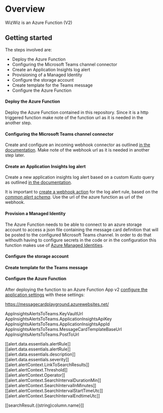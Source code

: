 # Overview
WizWiz is an Azure Function (V2) 

## Getting started

The steps involved are:

- Deploy the Azure Function
- Configuring the Microsoft Teams channel connector
- Create an Application Insights log alert
- Provisioning of a Managed Identity
- Configure the storage account
- Create template for the Teams message
- Configure the Azure Function

#### Deploy the Azure Function

Deploy the Azure Function contained in this repository. Since it is a http triggered function make note of the function url as it is needed in the another step.

#### Configuring the Microsoft Teams channel connector

Create and configure an incoming webhook connector as outlined [in the documentation](https://docs.microsoft.com/en-us/microsoftteams/platform/concepts/connectors/connectors-using#setting-up-a-custom-incoming-webhook). Make note of the webhook url as it is needed in another step later.

#### Create an Application Insights log alert

Create a new application insights log alert based on a custom Kusto query as outlined [in the documentation](https://docs.microsoft.com/en-us/azure/azure-monitor/platform/alerts-log).

It is important to [create a webhook action](https://docs.microsoft.com/en-us/azure/azure-monitor/platform/alerts-log-webhook) for the log alert rule, based on the [*common alert schema*](https://docs.microsoft.com/en-us/azure/azure-monitor/platform/alerts-common-schema). Use the url of the azure function as url of the webhook.

#### Provision a Managed Identity

The Azure Function needs to be able to connect to an azure storage account to access a json file containing the message card definition that will be posted to the configured Microsoft Teams channel. In order to do that withouth having to configure secrets in the code or in the configuration this function makes use of [Azure Managed Identities](https://docs.microsoft.com/en-us/azure/active-directory/managed-identities-azure-resources/overview). 

#### Configure the storage account
#### Create template for the Teams message
#### Configure the Azure Function




After deploying the function to an Azure Function App v2 [configure the application settings](https://docs.microsoft.com/en-us/azure/azure-functions/functions-how-to-use-azure-function-app-settings) with these settings:



https://messagecardplayground.azurewebsites.net/

AppInsightsAlertsToTeams.KeyVaultUrl  
AppInsightsAlertsToTeams.ApplicationInsightsApiKey  
AppInsightsAlertsToTeams.ApplicationInsightsAppId  
AppInsightsAlertsToTeams.MessageCardTemplateBaseUrl  
AppInsightsAlertsToTeams.PostToUrl  

[[alert.data.essentials.alertRule]]  
[[alert.data.essentials.alertRule]]  
[[alert.data.essentials.description]]  
[[alert.data.essentials.severity]]  
[[alert.alertContext.LinkToSearchResults]]  
[[alert.alertContext.Threshold]]  
[[alert.alertContext.Operator]]  
[[alert.alertContext.SearchIntervalDurationMin]]  
[[alert.alertContext.SearchIntervalInMinutes]]  
[[alert.alertContext.SearchIntervalStartTimeUtc]]  
[[alert.alertContext.SearchIntervalEndtimeUtc]]  

[[searchResult.{(string)column.name}]]
